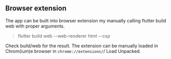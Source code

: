 ## Browser extension

The app can be built into browser extension my manually calling flutter build web with proper arguments.

> flutter build web --web-renderer html --csp

Check build/web for the result. The extension can be manually loaded in Chrom(ium)e browser in `chrome://extensions/`/ Load Unpacked.